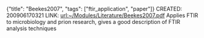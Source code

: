 {"title": "Beekes2007", "tags": ["ftir_application", "paper"]}
CREATED: 200906170321
LINK: <url:~/Modules/Literature/Beekes2007.pdf>
Applies FTIR to microbiology and prion research, gives a good description of
FTIR analysis techniques
